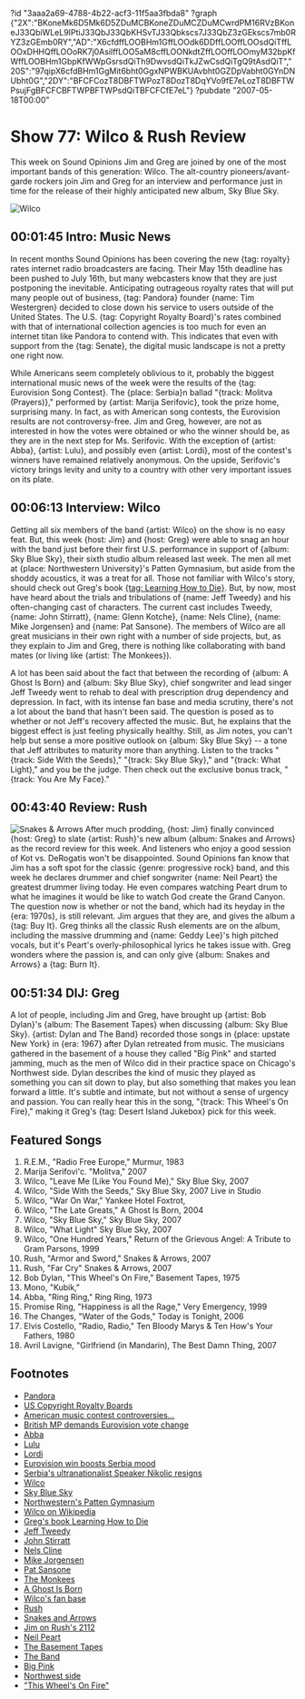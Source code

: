 ?id "3aaa2a69-4788-4b22-acf3-11f5aa3fbda8"
?graph {"2X":"BKoneMk6D5Mk6D5ZDuMCBKoneZDuMCZDuMCwrdPM16RVzBKoneJ33QbiWLeL9IPtiJ33QbJ33QbKHSvTJ33Qbkscs7J33QbZ3zGEkscs7mb0RYZ3zGEmb0RY","AD":"X6cfdffLOOBHm1GffLOOdk6DDffLOOffLOOsdQiTffLOOxDHHQffLOOoRK7j0AsilffLOO5aM8cffLOONkdtZffLOOffLOOmyM32bpKfWffLOOBHm1GbpKfWWpGsrsdQiTh9DwvsdQiTkJZwCsdQiTgQ9tAsdQiT","20S":"97qipX6cfdBHm1GgMit6bht0GgxNPWBKUAvbht0GZDpVabht0GYnDNUbht0G","2DY":"BFCFCozT8DBFTWPozT8DozT8DqYVo9fE7eLozT8DBFTWPsujFgBFCFCBFTWPBFTWPsdQiTBFCFCfE7eL"}
?pubdate "2007-05-18T00:00"

# Show 77: Wilco & Rush Review
This week on Sound Opinions Jim and Greg are joined by one of the most important bands of this generation: Wilco. The alt-country pioneers/avant-garde rockers join Jim and Greg for an interview and performance just in time for the release of their highly anticipated new album, Sky Blue Sky.

![Wilco](https://static.soundopinions.org/images/2007/wilco.jpg)

## 00:01:45 Intro: Music News
In recent months Sound Opinions has been covering the new {tag: royalty} rates internet radio broadcasters are facing. Their May 15th deadline has been pushed to July 16th, but many webcasters know that they are just postponing the inevitable. Anticipating outrageous royalty rates that will put many people out of business, {tag: Pandora} founder {name: Tim Westergren} decided to close down his service to users outside of the United States. The U.S. {tag: Copyright Royalty Board}'s rates combined with that of international collection agencies is too much for even an internet titan like Pandora to contend with. This indicates that even with support from the {tag: Senate}, the digital music landscape is not a pretty one right now.

While Americans seem completely oblivious to it, probably the biggest international music news of the week were the results of the {tag: Eurovision Song Contest}. The {place: Serbia}n ballad "{track: Molitva (Prayers)}," performed by {artist: Marija Serifovic}, took the prize home, surprising many. In fact, as with American song contests, the Eurovision results are not controversy-free. Jim and Greg, however, are not as interested in how the votes were obtained or who the winner should be, as they are in the next step for Ms. Serifovic. With the exception of {artist: Abba}, {artist: Lulu}, and possibly even {artist: Lordi}, most of the contest's winners have remained relatively anonymous. On the upside, Serifovic's victory brings levity and unity to a country with other very important issues on its plate.

## 00:06:13 Interview: Wilco
Getting all six members of the band {artist: Wilco} on the show is no easy feat. But, this week {host: Jim} and {host: Greg} were able to snag an hour with the band just before their first U.S. performance in support of {album: Sky Blue Sky}, their sixth studio album released last week. The men all met at {place: Northwestern University}'s Patten Gymnasium, but aside from the shoddy acoustics, it was a treat for all. Those not familiar with Wilco's story, should check out Greg's book [{tag: Learning How to Die}](http://www.wilcobook.com/). But, by now, most have heard about the trials and tribulations of {name: Jeff Tweedy} and his often-changing cast of characters. The current cast includes Tweedy, {name: John Stirratt}, {name: Glenn Kotche}, {name: Nels Cline}, {name: Mike Jorgensen} and {name: Pat Sansone}. The members of Wilco are all great musicians in their own right with a number of side projects, but, as they explain to Jim and Greg, there is nothing like collaborating with band mates (or living like {artist: The Monkees}).

A lot has been said about the fact that between the recording of {album: A Ghost Is Born} and {album: Sky Blue Sky}, chief songwriter and lead singer Jeff Tweedy went to rehab to deal with prescription drug dependency and depression. In fact, with its intense fan base and media scrutiny, there's not a lot about the band that hasn't been said. The question is posed as to whether or not Jeff's recovery affected the music. But, he explains that the biggest effect is just feeling physically healthy. Still, as Jim notes, you can't help but sense a more positive outlook on {album: Sky Blue Sky} -- a tone that Jeff attributes to maturity more than anything. Listen to the tracks "{track: Side With the Seeds}," "{track: Sky Blue Sky}," and "{track: What Light}," and you be the judge. Then check out the exclusive bonus track, "{track: You Are My Face}."

## 00:43:40 Review: Rush
![Snakes & Arrows](https://static.soundopinions.org/assets/77/20S0.jpg)
After much prodding, {host: Jim} finally convinced {host: Greg} to slate {artist: Rush}'s new album {album: Snakes and Arrows} as the record review for this week. And listeners who enjoy a good session of Kot vs. DeRogatis won't be disappointed. Sound Opinions fan know that Jim has a soft spot for the classic {genre: progressive rock} band, and this week he declares drummer and chief songwriter {name: Neil Peart} the greatest drummer living today. He even compares watching Peart drum to what he imagines it would be like to watch God create the Grand Canyon. The question now is whether or not the band, which had its heyday in the {era: 1970s}, is still relevant. Jim argues that they are, and gives the album a {tag: Buy It}. Greg thinks all the classic Rush elements are on the album, including the massive drumming and {name: Geddy Lee}'s high pitched vocals, but it's Peart's overly-philosophical lyrics he takes issue with. Greg wonders where the passion is, and can only give {album: Snakes and Arrows} a {tag: Burn It}.

## 00:51:34 DIJ: Greg
A lot of people, including Jim and Greg, have brought up {artist: Bob Dylan}'s {album: The Basement Tapes} when discussing {album: Sky Blue Sky}. {artist: Dylan and The Band} recorded those songs in {place: upstate New York} in {era: 1967} after Dylan retreated from music. The musicians gathered in the basement of a house they called "Big Pink" and started jamming, much as the men of Wilco did in their practice space on Chicago's Northwest side. Dylan describes the kind of music they played as something you can sit down to play, but also something that makes you lean forward a little. It's subtle and intimate, but not without a sense of urgency and passion. You can really hear this in the song, "{track: This Wheel's On Fire}," making it Greg's {tag: Desert Island Jukebox} pick for this week.

## Featured Songs
1. R.E.M., "Radio Free Europe," Murmur, 1983
2. Marija Serifovi'c. "Molitva," 2007
3. Wilco, "Leave Me (Like You Found Me)," Sky Blue Sky, 2007
4. Wilco, "Side With the Seeds," Sky Blue Sky, 2007 Live in Studio
5. Wilco, "War On War," Yankee Hotel Foxtrot,
6. Wilco, "The Late Greats," A Ghost Is Born, 2004
7. Wilco, "Sky Blue Sky," Sky Blue Sky, 2007
8. Wilco, "What Light" Sky Blue Sky, 2007
9. Wilco, "One Hundred Years," Return of the Grievous Angel: A Tribute to Gram Parsons, 1999
10. Rush, "Armor and Sword," Snakes & Arrows, 2007
11. Rush, "Far Cry" Snakes & Arrows, 2007
12. Bob Dylan, "This Wheel's On Fire," Basement Tapes, 1975
13. Mono, "Kubik," 
14. Abba, "Ring Ring," Ring Ring, 1973
15. Promise Ring, "Happiness is all the Rage," Very Emergency, 1999
16. The Changes, "Water of the Gods," Today is Tonight, 2006
17. Elvis Costello, "Radio, Radio," Ten Bloody Marys & Ten How's Your Fathers, 1980
18. Avril Lavigne, "Girlfriend (in Mandarin), The Best Damn Thing, 2007

## Footnotes
- [Pandora](http://www.pandora.com/)
- [US Copyright Royalty Boards](http://www.loc.gov/crb/)
- [American music contest controversies...](http://en.wikipedia.org/wiki/American_Idol_controversy)
- [British MP demands Eurovision vote change](http://news.bbc.co.uk/2/hi/entertainment/6657207.stm)
- [Abba](http://www.abbasite.com/)
- [Lulu](http://www.allmusic.com/cg/amg.dll?p=amg&sql=11:g9frxq85ld6e)
- [Lordi](http://www.lordi.org/)
- [Eurovision win boosts Serbia mood](http://uk.reuters.com/article/entertainmentNews/idUKTZO37546120070514)
- [Serbia's ultranationalist Speaker Nikolic resigns](http://www.serbianna.com/news/2007/01673.shtml)
- [Wilco](http://www.wilcoworld.net/)
- [Sky Blue Sky](http://www.metacritic.com/music/artists/wilco/skybluesky?q=wilco)
- [Northwestern's Patten Gymnasium](http://www.fitrec.northwestern.edu/facilities/patten/index.html)
- [Wilco on Wikipedia](http://en.wikipedia.org/wiki/Wilco)
- [Greg's book Learning How to Die](http://www.wilcobook.com/)
- [Jeff Tweedy](http://en.wikipedia.org/wiki/Jeff_Tweedy)
- [John Stirratt](http://en.wikipedia.org/wiki/John_Stirratt)
- [Nels Cline](http://www.allmusic.com/cg/amg.dll?p=amg&sql=11:jifoxqt5ldje)
- [Mike Jorgensen](http://www.allmusic.com/cg/amg.dll?p=amg&sql=11:azfyxq8jldhe)
- [Pat Sansone](http://en.wikipedia.org/wiki/Pat_Sansone)
- [The Monkees](http://www.monkees.net/)
- [A Ghost Is Born](http://www.metacritic.com/music/artists/wilco/ghostisborn/)
- [Wilco's fan base](http://forums.viachicago.org/index.php?showforum=18)
- [Rush](http://www.rush.com/)
- [Snakes and Arrows](http://www.amazon.com/Snakes-Arrows-Rush/dp/B000NVIXFK)
- [Jim on Rush's 2112](http://www.jimdero.com/News2002/GreatJan272112.htm)
- [Neil Peart](http://www.allmusic.com/cg/amg.dll?p=amg&sql=11:g9fexqwgldhe)
- [The Basement Tapes](http://en.wikipedia.org/wiki/The_Basement_Tapes_(Sessions))
- [The Band](http://www.allmusic.com/cg/amg.dll?p=amg&token=&sql=11:hifwxqw5ldse)
- [Big Pink](http://www.amazon.com/Music-Big-Pink-Band/dp/B00004W50T)
- [Northwest side](http://en.wikipedia.org/wiki/Neighborhoods_of_Chicago#Northwest_side)
- ["This Wheel's On Fire"](http://www.bobdylan.com/us/songs/wheels-fire)
